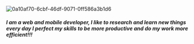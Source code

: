 ![0a10af70-6cbf-46df-9071-0ff586a3b1d6](https://github.com/Bryannguti/Bryannguti/assets/106136031/0178ace9-5f79-42fe-a9ca-a3dcca1a054a)
##### I am a web and mobile developer, I like to research and learn new things every day I perfect my skills to be more productive and do my work more efficient!!!

<!--
**Bryannguti/Bryannguti** is a ✨ _special_ ✨ repository because its `README.md` (this file) appears on your GitHub profile.

Here are some ideas to get you started:

- 🔭 I’m currently working on ...
- 🌱 I’m currently learning ...
- 👯 I’m looking to collaborate on ...
- 🤔 I’m looking for help with ...
- 💬 Ask me about ...
- 📫 How to reach me: ...
- 😄 Pronouns: ...
- ⚡ Fun fact: ...
-->
